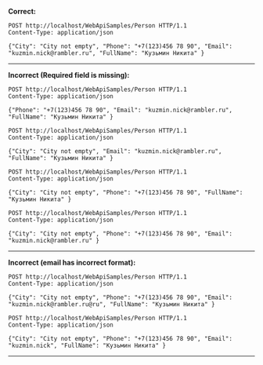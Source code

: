 **Correct:**
```
POST http://localhost/WebApiSamples/Person HTTP/1.1
Content-Type: application/json

{"City": "City not empty", "Phone": "+7(123)456 78 90", "Email": "kuzmin.nick@rambler.ru", "FullName": "Кузьмин Никита" }
```
---------------------------------------------------
**Incorrect (Required field is missing):**
```
POST http://localhost/WebApiSamples/Person HTTP/1.1
Content-Type: application/json

{"Phone": "+7(123)456 78 90", "Email": "kuzmin.nick@rambler.ru", "FullName": "Кузьмин Никита" }
```

```
POST http://localhost/WebApiSamples/Person HTTP/1.1
Content-Type: application/json

{"City": "City not empty", "Email": "kuzmin.nick@rambler.ru", "FullName": "Кузьмин Никита" }
```

```
POST http://localhost/WebApiSamples/Person HTTP/1.1
Content-Type: application/json

{"City": "City not empty", "Phone": "+7(123)456 78 90", "FullName": "Кузьмин Никита" }
```

```
POST http://localhost/WebApiSamples/Person HTTP/1.1
Content-Type: application/json

{"City": "City not empty", "Phone": "+7(123)456 78 90", "Email": "kuzmin.nick@rambler.ru" }
```
---------------------------------------------------
**Incorrect (email has incorrect format):**
```
POST http://localhost/WebApiSamples/Person HTTP/1.1
Content-Type: application/json

{"City": "City not empty", "Phone": "+7(123)456 78 90", "Email": "kuzmin.nick@rambler.ru@ru", "FullName": "Кузьмин Никита" }
```

```
POST http://localhost/WebApiSamples/Person HTTP/1.1
Content-Type: application/json

{"City": "City not empty", "Phone": "+7(123)456 78 90", "Email": "kuzmin.nick", "FullName": "Кузьмин Никита" }
```
---------------------------------------------------
